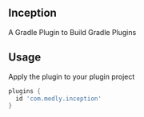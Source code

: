 ## Inception

A Gradle Plugin to Build Gradle Plugins


## Usage

Apply the plugin to your plugin project

```gradle
plugins {
  id 'com.medly.inception'
}
```

